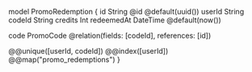 model PromoRedemption {
  id        String   @id @default(uuid())
  userId    String
  codeId    String
  credits   Int
  redeemedAt DateTime @default(now())

  code PromoCode @relation(fields: [codeId], references: [id])

  @@unique([userId, codeId])
  @@index([userId])
  @@map("promo_redemptions")
}